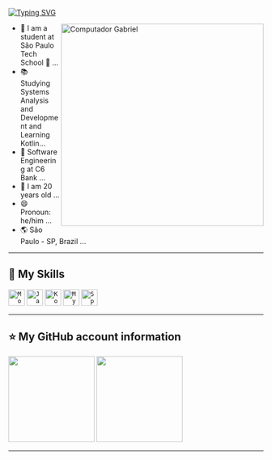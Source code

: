 <!-- ## Hello World!, I am {Gabriel da Silva}! 👋 -->

[![Typing SVG](https://readme-typing-svg.herokuapp.com?font=Roboto&color=6FA4FC&width=350&height=50&lines=Hello+World!,+I'am+Gabriel+👋+...;%f0%9f%92%bb)](https://git.io/typing-svg)

<img src="https://raw.githubusercontent.com/MicaelliMedeiros/micaellimedeiros/master/image/computer-illustration.png" min-width="400px" max-width="400px" width="400px" align="right" alt="Computador Gabriel">

- 🏫 I am a student at São Paulo Tech School 💙 ...
- 📚 Studying Systems Analysis and Development and Learning Kotlin...
- 💼 Software Engineering at C6 Bank ...
- 🧑 I am 20 years old ...
- 😄 Pronoun: he/him ...
- 🌎 São Paulo - SP, Brazil ...

----

## 🚀 My Skills

<code><img height="32" src="https://cdn.jsdelivr.net/gh/devicons/devicon/icons/mongodb/mongodb-original.svg" alt="MongoDB"/></code>
<code><img height="32" src="https://cdn.jsdelivr.net/gh/devicons/devicon/icons/java/java-original.svg" alt="Java"/></code>
<code><img height="32" src="https://cdn.jsdelivr.net/gh/devicons/devicon/icons/kotlin/kotlin-original.svg" alt="Kotlin"/></code>
<code><img height="32" src="https://cdn.jsdelivr.net/gh/devicons/devicon/icons/mysql/mysql-original.svg" alt="MySQL"/></code>
<code><img height="32" src="https://cdn.jsdelivr.net/gh/devicons/devicon/icons/spring/spring-original.svg" alt="Spring"/></code>

----

## ⭐ My GitHub account information
<div>
 <img height="170em" src="https://github-readme-stats.vercel.app/api?username=gabrieldasilvadev&show_icons=true&theme=tokyonight"/>

 <img height="170em" src="https://github-readme-stats.vercel.app/api/top-langs/?username=gabrieldasilvadev&hide=css,shell,php&layout=compact&langs_count=7&theme=tokyonight"/>
    
</div>

----
